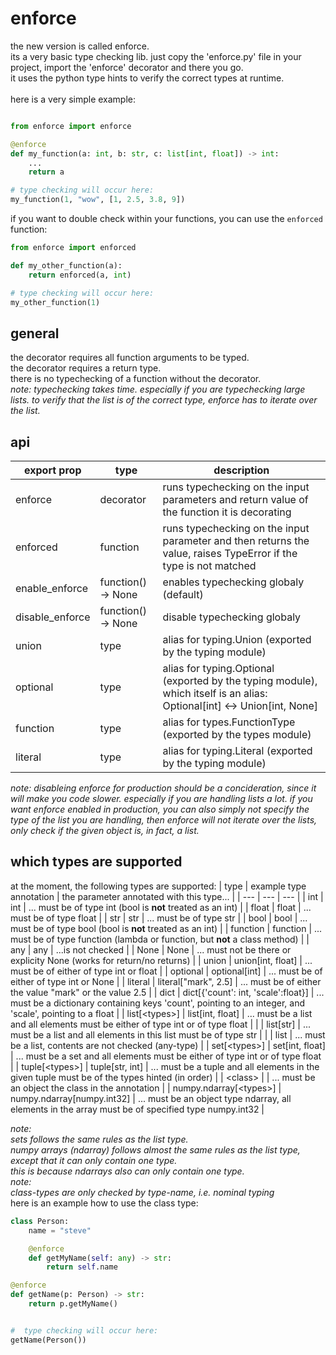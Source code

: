 # enforce

the new version is called enforce.\
its a very basic type checking lib. just copy the 'enforce.py' file in your project, import the 'enforce' decorator and there you go.\
it uses the python type hints to verify the correct types at runtime.\
\
here is a very simple example:
```python

from enforce import enforce

@enforce
def my_function(a: int, b: str, c: list[int, float]) -> int:
    ...
    return a

# type checking will occur here:
my_function(1, "wow", [1, 2.5, 3.8, 9])
```

if you want to double check within your functions, you can use the `enforced` function:
```python
from enforce import enforced

def my_other_function(a):
    return enforced(a, int)

# type checking will occur here:
my_other_function(1)
```

## general

the decorator requires all function arguments to be typed.\
the decorator requires a return type.\
there is no typechecking of a function without the decorator.\
*note:*
*typechecking takes time. especially if you are typechecking large lists. to verify that the list is of the correct type,*
*enforce has to iterate over the list.*


## api

| export prop | type | description |
| ----------- | ---- | ----------- |
| enforce | decorator | runs typechecking on the input parameters and return value of the function it is decorating |
| enforced | function | runs typechecking on the input parameter and then returns the value, raises TypeError if the type is not matched |
| enable_enforce | function() -> None | enables typechecking globaly (default) |
| disable_enforce | function() -> None | disable typechecking globaly |
| union | type | alias for typing.Union (exported by the typing module) |
| optional | type | alias for typing.Optional (exported by the typing module), which itself is an alias: Optional[int] <-> Union[int, None] |
| function | type | alias for types.FunctionType (exported by the types module) |
| literal | type | alias for typing.Literal (exported by the typing module) |

*note:*
*disableing enforce for production should be a concideration, since it will make you code slower. especially if you are handling
lists a lot. if you want enforce enabled in production, you can also simply not specify the type of the list you are handling, then 
enforce will not iterate over the lists, only check if the given object is, in fact, a list.*


## which types are supported
at the moment, the following types are supported:
| type | example type annotation | the parameter annotated with this type... |
| --- | --- | --- |
| int | int | ... must be of type int (bool is **not** treated as an int) |
| float | float | ... must be of type float |
| str | str | ... must be of type str |
| bool | bool | ... must be of type bool (bool is **not** treated as an int) |
| function | function |  ... must be of type function (lambda or function, but **not** a class method) |
| any | any |  ...is not checked |
| None | None | ... must not be there or explicity None (works for return/no returns) |
| union | union[int, float] | ... must be of either of type int or float |
| optional | optional[int] | ... must be of either of type int or None |
| literal | literal["mark", 2.5] | ... must be of either the value "mark" or the value 2.5 |
| dict | dict[{'count': int, 'scale':float}] | ... must be a dictionary containing keys 'count', pointing to an integer, and 'scale', pointing to a float |
| list[\<types\>] | list[int, float] | ... must be a list and all elements must be either of type int or of type float |
|  | list[str] | ... must be a list and all elements in this list must be of type str |
|  | list | ... must be a list, contents are not checked (any-type) |
| set[\<types\>] | set[int, float] | ... must be a set and all elements must be either of type int or of type float |
| tuple[\<types\>] | tuple[str, int] | ... must be a tuple and all elements in the given tuple must be of the types hinted (in order) |
| \<class\> |  | ... must be an object the class in the annotation |
| numpy.ndarray[\<types\>] | numpy.ndarray[numpy.int32] | ... must be an object type ndarray, all elements in the array must be of specified type numpy.int32 |

*note:*\
*sets follows the same rules as the list type.*\
*numpy arrays (ndarray) follows almost the same rules as the list type, except that it can only contain one type.\
this is because ndarrays also can only contain one type.*\
*note:*\
*class-types are only checked by type-name, i.e. nominal typing*
\
here is an example how to use the class type:
```python
class Person:
    name = "steve"

    @enforce
    def getMyName(self: any) -> str:
        return self.name

@enforce
def getName(p: Person) -> str:
    return p.getMyName()


#  type checking will occur here:
getName(Person())
```


